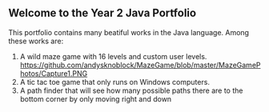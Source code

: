 ## Welcome to the Year 2 Java Portfolio

This portfolio contains many beatiful works in the Java language. Among these works are:
1. A wild maze game with 16 levels and custom user levels. https://github.com/andysknoblock/MazeGame/blob/master/MazeGamePhotos/Capture1.PNG
2. A tic tac toe game that only runs on Windows computers.
3. A path finder that will see how many possible paths there are to the bottom corner by only moving right and down


